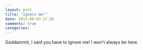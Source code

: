 ```yaml
---
layout: post
title: "Ignore me!"
date: 2013-08-03 17:26
comments: true
categories:
---
```


Goddammit, I said you have to ignore me!  I won't always be here.
